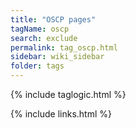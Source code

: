 ```yaml
---
title: "OSCP pages"
tagName: oscp
search: exclude
permalink: tag_oscp.html
sidebar: wiki_sidebar
folder: tags
---
```

{% include taglogic.html %}

{% include links.html %}
